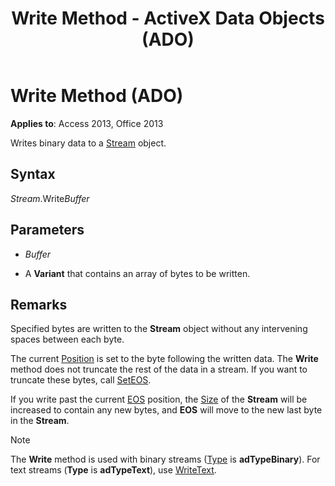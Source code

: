 ﻿---
title: Write Method - ActiveX Data Objects (ADO)
TOCTitle: Write Method (ADO)
ms:assetid: cabe4581-409f-7f05-bd59-d495bfb2c6fd
ms:mtpsurl: https://msdn.microsoft.com/library/JJ249986(v=office.15)
ms:contentKeyID: 48547697
ms.date: 09/18/2015
mtps_version: v=office.15
---

# Write Method (ADO)


**Applies to**: Access 2013, Office 2013


Writes binary data to a [Stream](stream-object-ado.md) object.

## Syntax

*Stream*.Write*Buffer*

## Parameters

  - *Buffer*

  - A **Variant** that contains an array of bytes to be written.

## Remarks

Specified bytes are written to the **Stream** object without any intervening spaces between each byte.

The current [Position](position-property-ado.md) is set to the byte following the written data. The **Write** method does not truncate the rest of the data in a stream. If you want to truncate these bytes, call [SetEOS](seteos-method-ado.md).

If you write past the current [EOS](eos-property-ado.md) position, the [Size](https://msdn.microsoft.com/library/jj250128\(v=office.15\)) of the **Stream** will be increased to contain any new bytes, and **EOS** will move to the new last byte in the **Stream**.


> [!NOTE]
> <P>The <STRONG>Write</STRONG> method is used with binary streams (<A href="type-property-ado-stream.md">Type</A> is <STRONG>adTypeBinary</STRONG>). For text streams (<STRONG>Type</STRONG> is <STRONG>adTypeText</STRONG>), use <A href="writetext-method-ado.md">WriteText</A>.</P>


